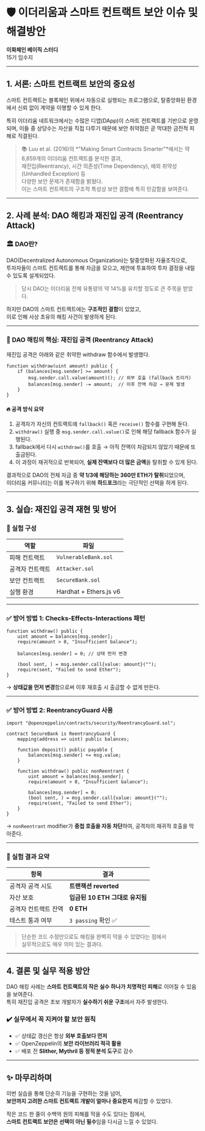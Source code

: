 
# 🛡️ 이더리움과 스마트 컨트랙트 보안 이슈 및 해결방안

**이화체인 베이직 스터디**  
15기 임수지

---

## 1. 서론: 스마트 컨트랙트 보안의 중요성

스마트 컨트랙트는 블록체인 위에서 자동으로 실행되는 프로그램으로, 탈중앙화된 환경에서 신뢰 없이 계약을 이행할 수 있게 한다.

특히 이더리움 네트워크에서는 수많은 디앱(DApp)이 스마트 컨트랙트를 기반으로 운영되며, 이들 중 상당수는 자산을 직접 다루기 때문에 보안 취약점은 곧 막대한 금전적 피해로 직결된다.

> 📚 Luu et al. (2016)의 *"Making Smart Contracts Smarter"*에서는 약 8,859개의 이더리움 컨트랙트를 분석한 결과,  
> 재진입(Reentrancy), 시간 의존성(Time Dependency), 예외 취약성(Unhandled Exception) 등  
> 다양한 보안 문제가 존재함을 밝혔다.  
> 이는 스마트 컨트랙트의 구조적 특성상 보안 결함에 특히 민감함을 보여준다.

---

## 2. 사례 분석: DAO 해킹과 재진입 공격 (Reentrancy Attack)

### 🏛️ DAO란?

DAO(Decentralized Autonomous Organization)는 탈중앙화된 자율조직으로,  
투자자들이 스마트 컨트랙트를 통해 자금을 모으고, 제안에 투표하여 투자 결정을 내릴 수 있도록 설계되었다.

> 당시 DAO는 이더리움 전체 유통량의 약 14%를 유치할 정도로 큰 주목을 받았다.

하지만 DAO의 스마트 컨트랙트에는 **구조적인 결함**이 있었고,  
이로 인해 사상 초유의 해킹 사건이 발생하게 된다.

---

### 🧨 DAO 해킹의 핵심: 재진입 공격 (Reentrancy Attack)

재진입 공격은 아래와 같은 취약한 withdraw 함수에서 발생했다.

```solidity
function withdraw(uint amount) public {
    if (balances[msg.sender] >= amount) {
        msg.sender.call.value(amount)(); // 외부 호출 (fallback 트리거)
        balances[msg.sender] -= amount;  // 이후 잔액 차감 → 문제 발생
    }
}
```

#### 🔥 공격 방식 요약

1. 공격자가 자신의 컨트랙트에 `fallback()` 혹은 `receive()` 함수를 구현해 둔다.
2. `withdraw()` 실행 중 `msg.sender.call.value()`로 인해 해당 fallback 함수가 실행된다.
3. fallback에서 다시 `withdraw()`를 호출 → 아직 잔액이 차감되지 않았기 때문에 또 출금된다.
4. 이 과정이 재귀적으로 반복되어, **실제 잔액보다 더 많은 금액**을 탈취할 수 있게 된다.

결과적으로 DAO의 전체 자금 중 **약 1/3에 해당하는 360만 ETH가 탈취**되었으며,  
이더리움 커뮤니티는 이를 복구하기 위해 **하드포크**라는 극단적인 선택을 하게 된다.

---

## 3. 실습: 재진입 공격 재현 및 방어

### 🔬 실험 구성

| 역할 | 파일 |
|------|------|
| 피해 컨트랙트 | `VulnerableBank.sol` |
| 공격자 컨트랙트 | `Attacker.sol` |
| 보안 컨트랙트 | `SecureBank.sol` |
| 실행 환경 | Hardhat + Ethers.js v6 |

---

### ✅ 방어 방법 1: Checks-Effects-Interactions 패턴

```solidity
function withdraw() public {
    uint amount = balances[msg.sender];
    require(amount > 0, "Insufficient balance");

    balances[msg.sender] = 0; // 상태 먼저 변경

    (bool sent, ) = msg.sender.call{value: amount}("");
    require(sent, "Failed to send Ether");
}
```

→ **상태값을 먼저 변경**함으로써 이후 재호출 시 출금할 수 없게 만든다.

---

### ✅ 방어 방법 2: ReentrancyGuard 사용

```solidity
import "@openzeppelin/contracts/security/ReentrancyGuard.sol";

contract SecureBank is ReentrancyGuard {
    mapping(address => uint) public balances;

    function deposit() public payable {
        balances[msg.sender] += msg.value;
    }

    function withdraw() public nonReentrant {
        uint amount = balances[msg.sender];
        require(amount > 0, "Insufficient balance");

        balances[msg.sender] = 0;
        (bool sent, ) = msg.sender.call{value: amount}("");
        require(sent, "Failed to send Ether");
    }
}
```

→ `nonReentrant` modifier가 **중첩 호출을 자동 차단**하여, 공격자의 재귀적 호출을 막아준다.

---

### 🧪 실험 결과 요약

| 항목 | 결과 |
|------|------|
| 공격자 공격 시도 | **트랜잭션 reverted** |
| 자산 보호 | **입금된 10 ETH 그대로 유지됨** |
| 공격자 컨트랙트 잔액 | **0 ETH** |
| 테스트 통과 여부 | `3 passing` 확인 ✅ |

> 단순한 코드 수정만으로도 해킹을 완벽히 막을 수 있었다는 점에서  
> 실무적으로도 매우 의미 있는 결과다.

---

## 4. 결론 및 실무 적용 방안

DAO 해킹 사례는 **스마트 컨트랙트의 작은 실수 하나가 치명적인 피해**로 이어질 수 있음을 보여준다.  
특히 재진입 공격은 초보 개발자가 **실수하기 쉬운 구조**에서 자주 발생한다.

### ✔️ 실무에서 꼭 지켜야 할 보안 원칙

- ✅ 상태값 갱신은 항상 **외부 호출보다 먼저**
- ✅ OpenZeppelin의 **보안 라이브러리 적극 활용**
- ✅ 배포 전 **Slither, Mythril 등 정적 분석 도구**로 감수

---

## ✨ 마무리하며

이번 실습을 통해 단순히 기능을 구현하는 것을 넘어,  
**보안까지 고려한 스마트 컨트랙트 개발이 얼마나 중요한지** 체감할 수 있었다.

작은 코드 한 줄이 수백억 원의 피해를 막을 수도 있다는 점에서,  
**스마트 컨트랙트 보안은 선택이 아닌 필수**임을 다시금 느낄 수 있었다.
